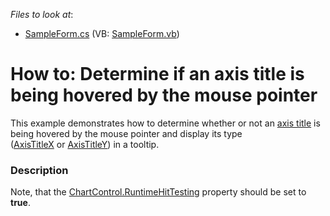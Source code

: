 <!-- default file list -->
*Files to look at*:

* [SampleForm.cs](./CS/AxisTitleHitTestSample/SampleForm.cs) (VB: [SampleForm.vb](./VB/AxisTitleHitTestSample/SampleForm.vb))
<!-- default file list end -->
# How to: Determine if an axis title is being hovered by the mouse pointer


<p>This example demonstrates how to determine whether or not an <a href="https://documentation.devexpress.com/#WindowsForms/CustomDocument5801">axis title</a> is being hovered by the mouse pointer and display its type (<a href="https://documentation.devexpress.com/#CoreLibraries/clsDevExpressXtraChartsAxisTitleXtopic">AxisTitleX</a> or <a href="https://documentation.devexpress.com/#CoreLibraries/clsDevExpressXtraChartsAxisTitleYtopic">AxisTitleY</a>) in a tooltip. </p>


<h3>Description</h3>

Note, that the&nbsp;<a href="https://documentation.devexpress.com/#WindowsForms/DevExpressXtraChartsChartControl_RuntimeHitTestingtopic">ChartControl.RuntimeHitTesting</a>&nbsp;property should be set to <strong>true</strong>.

<br/>


